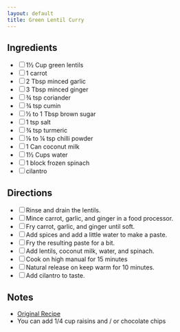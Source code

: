 ```yaml
---
layout: default
title: Green Lentil Curry
---
```


<section class="ingredients">
<h2>Ingredients</h2>
<ul class="ingredient-list">
<li><label><input type="checkbox">1½ Cup green lentils</label></li>

<li><label><input type="checkbox">1 carrot</label></li>
<li><label><input type="checkbox">2 Tbsp minced garlic</label></li>
<li><label><input type="checkbox">3 Tbsp minced ginger</label></li>

<li><label><input type="checkbox">¾ tsp coriander
<li><label><input type="checkbox">¾ tsp cumin
<li><label><input type="checkbox">½ to 1 Tbsp brown sugar
<li><label><input type="checkbox">1 tsp salt
<li><label><input type="checkbox">¾ tsp turmeric
<li><label><input type="checkbox">⅛  to ¼ tsp chilli powder

<li><label><input type="checkbox">1 Can coconut milk</label></li>
<li><label><input type="checkbox">1½ Cups water</label></li>
<li><label><input type="checkbox">1 block frozen spinach</label></li>

<li><label><input type="checkbox">cilantro</label></li>
</ul>
</section>

<section class="directions">
<h2>Directions</h2>
<ul class="direction-list">
<li><label><input type="checkbox">Rinse and drain the lentils.</label></li>
<li><label><input type="checkbox">Mince carrot, garlic, and ginger in a food processor.</label></li>
<li><label><input type="checkbox">Fry carrot, garlic, and ginger until soft.</label></li>
<li><label><input type="checkbox">Add spices and add a little water to make a paste.</label></li>
<li><label><input type="checkbox">Fry the resulting paste for a bit.</label></li>
<li><label><input type="checkbox">Add lentils, coconut milk, water, and spinach.</label></li>
<li><label><input type="checkbox">Cook on high manual for 15 minutes</label></li>
<li><label><input type="checkbox">Natural release on keep warm for 10 minutes.</label></li>
<li><label><input type="checkbox">Add cilantro to taste.</label></li>
</ul>
</section>

## Notes

* [Original Recipe](https://www.wellplated.com/instant-pot-lentil-curry/)
* You can add 1/4 cup raisins and / or chocolate chips
